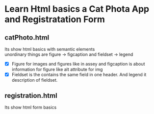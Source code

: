 # Learn Html basics a Cat Phota App and Registratation Form

## catPhoto.html

Its show html basics with semantic elements <br>
unordinary things are figure -> figcaption and fieldset -> legend
- [x] Figure for images and figures like in assey and figcaption is about information for figure like alt attribute for img
- [x] Fieldset is the contains the same field in one header. And legend it description of fieldset.

## registration.html

Its show html form basics
